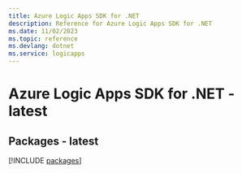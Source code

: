 ```yaml
---
title: Azure Logic Apps SDK for .NET
description: Reference for Azure Logic Apps SDK for .NET
ms.date: 11/02/2023
ms.topic: reference
ms.devlang: dotnet
ms.service: logicapps
---
```

# Azure Logic Apps SDK for .NET - latest
## Packages - latest
[!INCLUDE [packages](logic-apps-index.md)]